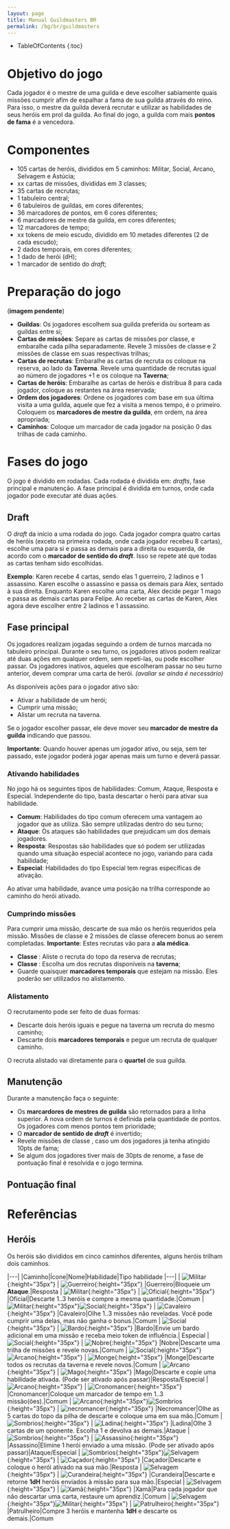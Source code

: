 ```yaml
---
layout: page
title: Manual Guildmasters BR
permalink: /bg/br/guildmasters
---
```


* TableOfContents
{:toc}

# Objetivo do jogo #
Cada jogador é o mestre de uma guilda e deve escolher sabiamente quais missões cumprir afim de espalhar a fama de sua guilda através do reino. Para isso, o mestre da guilda deverá recrutar e utilizar as habilidades de seus heróis em prol da guilda. Ao final do jogo, a guilda com mais **pontos de fama** é a vencedora.

# Componentes #
- 105 cartas de heróis, divididos em 5 caminhos: Militar, Social, Arcano, Selvagem e Astúcia;
- xx cartas de missões, divididas em 3 classes;
- 35 cartas de recrutas;
- 1 tabuleiro central;
- 6 tabuleiros de guildas, em cores diferentes;
- 36 marcadores de pontos, em 6 cores diferentes;
- 6 marcadores de mestre da guilda, em cores diferentes;
- 12 marcadores de tempo;
- xx tokens de meio escudo, dividido em 10 metades diferentes (2 de cada escudo); 
- 2 dados temporais, em cores diferentes;
- 1 dado de herói (dH);
- 1 marcador de sentido do *draft*;

# Preparação do jogo #

(**imagem pendente**)

- **Guildas**: Os jogadores escolhem sua guilda preferida ou sorteam as guildas entre si;
- **Cartas de missões**: Separe as cartas de missões por classe, e embaralhe cada pilha separadamente. Revele 3 missões de classe <span class="glyphicon glyphicon-star"></span> e 2 missões de classe <span class="glyphicon glyphicon-star"></span><span class="glyphicon glyphicon-star"></span> em suas respectivas trilhas;
- **Cartas de recrutas**: Embaralhe as cartas de recruta os coloque na reserva, ao lado da **Taverna**. Revele uma quantidade de recrutas igual ao número de jogadores +1 e os coloque na **Taverna**;
- **Cartas de heróis**: Embaralhe as cartas de heróis e distribua 8 para cada jogador, coloque as restantes na área reservada;
- **Ordem dos jogadores**: Ordene os jogadores com base em sua última visita a uma guilda, aquele que fez a visita a menos tempo, é o primeiro. Coloquem os **marcadores de mestre da guilda**, em ordem, na área apropriada;
- **Caminhos**: Coloque um marcador de cada jogador na posição 0 das trilhas de cada caminho.

# Fases do jogo #
O jogo é dividido em rodadas. Cada rodada é dividida em: _drafts_, fase principal e manutenção. A fase principal é dividida em turnos, onde cada jogador pode executar até duas ações.

## Draft ##
O _draft_ da início a uma rodada do jogo. Cada jogador compra quatro cartas de heróis (exceto na primeira rodada, onde cada jogador recebeu 8 cartas), escolhe uma para si e passa as demais para a direita ou esquerda, de acordo com o **marcador de sentido do *draft***. Isso se repete até que todas as cartas tenham sido escolhidas.

**Exemplo**: Karen recebe 4 cartas, sendo elas 1 guerreiro, 2 ladinos e 1 assassino. Karen escolhe o assassino e passa os demais para Alex, sentado à sua direita. Enquanto Karen escolhe uma carta, Alex decide pegar 1 mago e passa as demais cartas para Felipe. Ao receber as cartas de Karen, Alex agora deve escolher entre 2 ladinos e 1 assassino.

## Fase principal ##
Os jogadores realizam jogadas seguindo a ordem de turnos marcada no tabuleiro principal. Durante o seu turno, os jogadores ativos podem realizar até duas ações em qualquer ordem, sem repetí-las, ou pode escolher passar. Os jogadores inativos, aqueles que escolheram passar no seu turno anterior, devem comprar uma carta de herói. *(avaliar se ainda é necessário)*

As disponíveis ações para o jogador ativo são:
 - Ativar a habilidade de um herói;
 - Cumprir uma missão;
 - Alistar um recruta na taverna.

Se o jogador escolher passar, ele deve mover seu **marcador de mestre da guilda** indicando que passou.

**Importante**: Quando houver apenas um jogador ativo, ou seja, sem ter passado, este jogador poderá jogar apenas mais um turno e deverá passar.

### Ativando habilidades ###
No jogo há os seguintes tipos de habilidades: Comum, Ataque, Resposta e Especial. Independente do tipo, basta descartar o herói para ativar sua habilidade.
 - **Comum**: Habilidades do tipo comum oferecem uma vantagem ao jogador que as utiliza. São sempre utilizadas dentro do seu turno;
 - **Ataque**: Os ataques são habilidades que prejudicam um dos demais jogadores.
 - **Resposta**: Respostas são habilidades que só podem ser utilizadas quando uma situação especial acontece no jogo, variando para cada habilidade;
 - **Especial**: Habilidades do tipo Especial tem regras específicas de ativação.
 
 Ao ativar uma habilidade, avance uma posição na trilha corresponde ao caminho do herói ativado.

### Cumprindo missões ###
Para cumprir uma missão, descarte de sua mão os heróis requeridos pela missão. Missões de classe <span class="glyphicon glyphicon-star"></span> e 2 missões de classe <span class="glyphicon glyphicon-star"></span><span class="glyphicon glyphicon-star"></span> oferecem bonus ao serem completadas. **Importante**: Estes recrutas vão para a **ala médica**.
 - **Classe <span class="glyphicon glyphicon-star"></span>**: Aliste o recruta do topo da reserva de recrutas;
 - **Classe <span class="glyphicon glyphicon-star"></span><span class="glyphicon glyphicon-star"></span>**: Escolha um dos recrutas disponíveis na **taverna**;
 - Guarde quaisquer **marcadores temporais** que estejam na missão. Eles poderão ser utilizados no alistamento.

### Alistamento ###
O recrutamento pode ser feito de duas formas:
 - Descarte dois heróis iguais e pegue na taverna um recruta do mesmo caminho;
 - Descarte dois **marcadores temporais** e pegue um recruta de qualquer caminho.

O recruta alistado vai diretamente para o **quartel** de sua guilda.

## Manutenção ##
Durante a manutenção faça o seguinte:
 - Os **marcardores de mestres de guilda** são retornados para a linha superior. A nova ordem de turnos é definida pela quantidade de pontos. Os jogadores com menos pontos tem prioridade;
 - O **marcador de sentido de *draft*** é invertido;
 - Revele missões de classe <span class="glyphicon glyphicon-star"></span><span class="glyphicon glyphicon-star"></span><span class="glyphicon glyphicon-star"></span>, caso um dos jogadores já tenha atingido 10pts de fama;
 - Se algum dos jogadores tiver mais de 30pts de renome, a fase de pontuação final é resolvida e o jogo termina.

## Pontuação final ##


# Referências #
## Heróis ##
Os heróis são divididos em cinco caminhos diferentes, alguns heróis trilham dois caminhos.

|---|
|Caminho|Ícone|Nome|Habilidade|Tipo habilidade
|---|
| ![Militar](/assets/img/bg/gm/icons/militar.png){:height="35px"} | ![Guerreiro](/assets/img/bg/gm/icons/guerreiro.png){:height="35px"} |Guerreiro|Bloqueie um **Ataque**.|Resposta
| ![Militar](/assets/img/bg/gm/icons/militar.png){:height="35px"} | ![Oficial](/assets/img/bg/gm/icons/oficial.png){:height="35px"} |Oficial|Descarte 1..3 heróis e compre a mesma quantidade.|Comum
| ![Militar](/assets/img/bg/gm/icons/militar.png){:height="35px"}![Social](/assets/img/bg/gm/icons/social.png){:height="35px"} | ![Cavaleiro](/assets/img/bg/gm/icons/cavaleiro.png){:height="35px"} |Cavaleiro|Olhe 1..3 missões não reveladas. Você pode cumprir uma delas, mas não ganha o bonus.|Comum
| ![Social](/assets/img/bg/gm/icons/social.png){:height="35px"} | ![Bardo](/assets/img/bg/gm/icons/bardo.png){:height="35px"} |Bardo|Envie um bardo adicional em uma missão e receba meio token de influência.| Especial
| ![Social](/assets/img/bg/gm/icons/social.png){:height="35px"} | ![Nobre](/assets/img/bg/gm/icons/nobre.png){:height="35px"} |Nobre|Descarte uma trilha de missões e revele novas.|Comum
| ![Social](/assets/img/bg/gm/icons/social.png){:height="35px"}![Arcano](/assets/img/bg/gm/icons/arcano.png){:height="35px"} | ![Monge](/assets/img/bg/gm/icons/monge.png){:height="35px"} |Monge|Descarte todos os recrutas da taverna e revele novos.|Comum
| ![Arcano](/assets/img/bg/gm/icons/arcano.png){:height="35px"} | ![Mago](/assets/img/bg/gm/icons/mago.png){:height="35px"} |Mago|Descarte e copie uma habilidade ativada. (Pode ser ativado após passar)|Resposta/Especial
| ![Arcano](/assets/img/bg/gm/icons/arcano.png){:height="35px"} | ![Cronomancer](/assets/img/bg/gm/icons/cronomancer.png){:height="35px"} |Cronomancer|Coloque um marcador de tempo em 1..3 missão(ões).|Comum
| ![Arcano](/assets/img/bg/gm/icons/arcano.png){:height="35px"}![Sombrios](/assets/img/bg/gm/icons/sombrio.png){:height="35px"} | ![necromancer](/assets/img/bg/gm/icons/necromancer.png){:height="35px"} |Necromancer|Olhe as 5 cartas do topo da pilha de descarte e coloque uma em sua mão.|Comum
| ![Sombrios](/assets/img/bg/gm/icons/sombrio.png){:height="35px"} | ![Ladina](/assets/img/bg/gm/icons/ladina.png){:height="35px"} |Ladina|Olhe 3 cartas de um oponente. Escolha 1 e devolva as demais.|Ataque
| ![Sombrios](/assets/img/bg/gm/icons/sombrio.png){:height="35px"} | ![Assassino](/assets/img/bg/gm/icons/assassino.png){:height="35px"} |Assassino|Elimine 1 herói enviado a uma missão. (Pode ser ativado após passar)|Ataque/Especial
| ![Sombrios](/assets/img/bg/gm/icons/sombrio.png){:height="35px"}![Selvagem](/assets/img/bg/gm/icons/selvagem.png){:height="35px"} | ![Caçador](/assets/img/bg/gm/icons/cacador.png){:height="35px"} |Caçador|Descarte e coloque o herói ativado na sua mão.|Resposta
| ![Selvagem](/assets/img/bg/gm/icons/selvagem.png){:height="35px"} | ![Curandeira](/assets/img/bg/gm/icons/curandeira.png){:height="35px"} |Curandeira|Descarte e retorne **1dH** heróis enviados à missão para sua mão.|Especial
| ![Selvagem](/assets/img/bg/gm/icons/selvagem.png){:height="35px"} | ![Xamã](/assets/img/bg/gm/icons/xama.png){:height="35px"} |Xamã|Para cada jogador que não descartar uma carta, restaure um aprendiz.|Comum
| ![Selvagem](/assets/img/bg/gm/icons/selvagem.png){:height="35px"}![Militar](/assets/img/bg/gm/icons/militar.png){:height="35px"} | ![Patrulheiro](/assets/img/bg/gm/icons/patrulheiro.png){:height="35px"} |Patrulheiro|Compre 3 heróis e mantenha **1dH** e descarte os demais.|Comum




